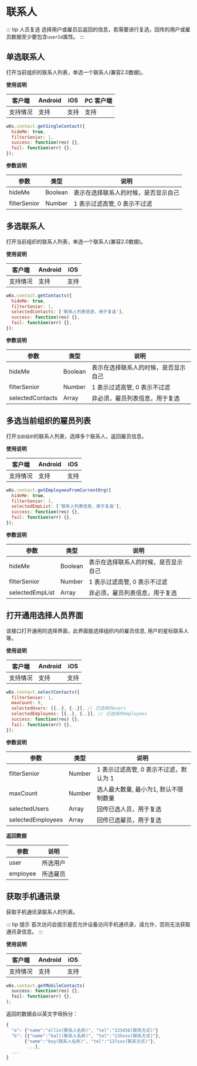 # 联系人

::: tip 人员复选
选择用户或雇员后返回的信息，若需要进行复选，回传的用户或雇员数据至少要包含`userId`属性。
:::

## 单选联系人

打开当前组织的联系人列表，单选一个联系人(兼容2.0数据)。

**使用说明**

| 客户端   | Android | iOS  |  PC 客户端 |
| -------- | ------- | ---- | ----- |
| 支持情况 | 支持  | 支持 | 支持 |


```js
w6s.contact.getSingleContact({
  hideMe: true,
  filterSenior: 1,
  success: function(res) {},
  fail: function(err) {},
});
```

**参数说明**

| 参数 | 类型 | 说明|
| - | - | - |
| hideMe |  Boolean | 表示在选择联系人的时候，是否显示自己 |
| filterSenior | Number | 1 表示过滤高管, 0 表示不过滤 | 

## 多选联系人

打开当前组织的联系人列表，单选一个联系人(兼容2.0数据)。

**使用说明**

| 客户端   | Android | iOS  |
| -------- | ------- | ---- |
| 支持情况 | 支持  | 支持 |


```js
w6s.contact.getContacts({
  hideMe: true,
  filterSenior: 1,
  selectedContacts: ['联系人列表信息，用于复选'],
  success: function(res) {},
  fail: function(err) {},
});
```

**参数说明**

| 参数 | 类型 | 说明|
| - | - | - |
| hideMe |  Boolean | 表示在选择联系人的时候，是否显示自己 |
| filterSenior | Number | 1 表示过滤高管, 0 表示不过滤 | 
| selectedContacts | Array | 非必须，雇员列表信息，用于复选 | 

## 多选当前组织的雇员列表

打开`当前组织`的联系人列表，选择多个联系人，返回雇员信息。

**使用说明**

| 客户端   | Android | iOS  |
| -------- | ------- | ---- |
| 支持情况 | 支持  | 支持 |


```js
w6s.contact.getEmployeesFromCurrentOrg({
  hideMe: true,
  filterSenior: 1,
  selectedEmpList: ['联系人列表信息，用于复选'],
  success: function(res) {},
  fail: function(err) {},
});
```

**参数说明**

| 参数 | 类型 | 说明|
| - | - | - |
| hideMe |  Boolean | 表示在选择联系人的时候，是否显示自己 |
| filterSenior | Number | 1 表示过滤高管, 0 表示不过滤 | 
| selectedEmpList | Array | 非必须，雇员列表信息，用于复选 | 


## 打开通用选择人员界面 

该接口打开通用的选择界面，此界面能选择组织内的雇员信息, 用户的星标联系人等。

**使用说明**

| 客户端   | Android | iOS  |
| -------- | ------- | ---- |
| 支持情况 | 支持  | 支持 |


```js
w6s.contact.selectContacts({
  filterSenior: 1,
  maxCount: 9,
  selectedUsers: [{..}, {..}], // 已选择的users
  selectedEmployees: [{..}, {..}], // 已选择的employees
  success: function(res) {},
  fail: function(err) {},
});
```

**参数说明**

| 参数 | 类型 | 说明|
| - | - | - |
| filterSenior |  Number | 1 表示过滤高管, 0 表示不过滤，默认为 1 |
| maxCount |  Number | 选人最大数量, 最小为1, 默认不限制数量 |
| selectedUsers |  Array | 回传已选人员，用于复选 |
| selectedEmployees |  Array | 回传已选雇员，用于复选  |

**返回数据**

| 参数 | 说明|
| - | - |
| user | 所选用户 |
| employee | 所选雇员 |


## 获取手机通讯录

获取手机通讯录联系人的列表。

::: tip 提示
首次访问会提示是否允许设备访问手机通讯录，请允许，否则无法获取通讯录信息。
:::

**使用说明**

| 客户端   | Android | iOS  |
| -------- | ------- | ---- |
| 支持情况 | 支持  | 支持 |


```js
w6s.contact.getMobileContacts(
  success: function(res) {},
  fail: function(err) {},
);
```

返回的数据会以英文字母拆分：

```js
{
  "a": {"name":"allin(联系人名称)", "tel":"123456(联系方式)"}
  "b": [{"name":"ball(联系人名称)", "tel":"135xxx(联系方式)"},
       {"name":"boy(联系人名称)", "tel":"137xxx(联系方式)"}, 
        ...],
  ...
}
```